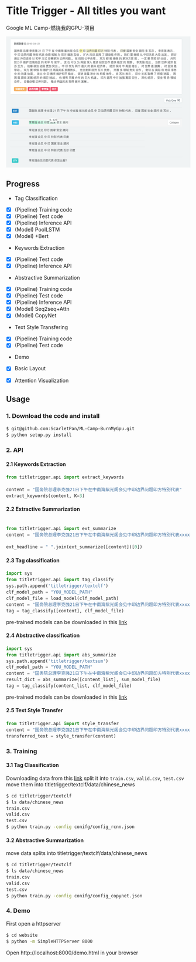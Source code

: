 # Title Trigger - All titles you want
Google ML Camp-燃烧我的GPU-项目

![demo](./images/demo.png)
## Progress

* Tag Classification
- [x] (Pipeline) Training code
- [x] (Pipeline) Test code
- [x] (Pipeline) Inference API
- [x] (Model) PoolLSTM
- [x] (Model) +Bert

* Keywords Extraction
- [x] (Pipeline) Test code
- [x] (Pipeline) Inference API

* Abstractive Summarization
- [x] (Pipeline) Training code
- [x] (Pipeline) Test code
- [x] (Pipeline) Inference API
- [x] (Model) Seq2seq+Attn
- [x] (Model) CopyNet

* Text Style Transfering
- [x] (Pipeline) Training code
- [x] (Pipeline) Test code

* Demo
- [x] Basic Layout
- [x] Attention Visualization


## Usage
### 1. Download the code and install
```bash
$ git@github.com:ScarletPan/ML-Camp-BurnMyGpu.git
$ python setup.py install
```

### 2. API
#### 2.1 Keywords Extraction
```python
from titletrigger.api import extract_keywords

content = "国务院总理李克强21日下午在中南海紫光阁会见中印边界问题印方特别代表"
extract_keywords(content, K=3)
```
#### 2.2 Extractive Summarization
```python

from titletrigger.api import ext_summarize
content = "国务院总理李克强21日下午在中南海紫光阁会见中印边界问题印方特别代表xxxx"

ext_headline = " ".join(ext_summarize([content])[0])
```

#### 2.3 Tag classification
```python
import sys
from titletrigger.api import tag_classify
sys.path.append('titletrigger/textclf')
clf_model_path = "YOU_MODEL_PATH"
clf_model_file = load_model(clf_model_path)
content = "国务院总理李克强21日下午在中南海紫光阁会见中印边界问题印方特别代表xxxx"
tag = tag_classify([content], clf_model_file)
```
pre-trained models can be downloaded in this [link](https://drive.google.com/open?id=1173TiJ4X_-2L5c43BdHG1kNA9svqeEOf)

#### 2.4 Abstractive classification
```python
import sys
from titletrigger.api import abs_summarize
sys.path.append('titletrigger/textsum')
clf_model_path = "YOU_MODEL_PATH"
content = "国务院总理李克强21日下午在中南海紫光阁会见中印边界问题印方特别代表xxxx"
result_dict = abs_summarize([content_list], sum_model_file)
tag = tag_classify(content_list, clf_model_file)
```
pre-trained models can be downloaded in this [link](https://drive.google.com/open?id=1svxKPlIHusm2ZzaLmUCP5KLwc8kWrH_C)

#### 2.5 Text Style Transfer
```python
from titletrigger.api import style_transfer
content = "国务院总理李克强21日下午在中南海紫光阁会见中印边界问题印方特别代表xxxx"
transferred_text = style_transfer(content)
```

### 3. Training
#### 3.1 Tag Classification
Downloading data from this [link](https://www.kaggle.com/noxmoon/chinese-official-daily-news-since-2016)
split it into ```train.csv```, ```valid.csv```, ```test.csv``` 
move them into titletrigger/textclf/data/chinese_news
```bash
$ cd titletrigger/textclf
$ ls data/chinese_news
train.csv
valid.csv
test.csv
$ python train.py -config conifg/config_rcnn.json
```
#### 3.2 Abstractive Summarization
move data splits into titletrigger/textclf/data/chinese_news
```bash
$ cd titletrigger/textclf
$ ls data/chinese_news
train.csv
valid.csv
test.csv
$ python train.py -config conifg/config_copynet.json
```

### 4. Demo
First open a httpserver
```bash
$ cd website
$ python -m SimpleHTTPServer 8000
```
Open http://localhost:8000/demo.html in your browser